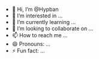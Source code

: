 - 👋 Hi, I’m @Hypban
- 👀 I’m interested in ...
- 🌱 I’m currently learning ...
- 💞️ I’m looking to collaborate on ...
- 📫 How to reach me ...
- 😄 Pronouns: ...
- ⚡ Fun fact: ...

<!---
Hypban/Hypban is a ✨ special ✨ repository because its `README.md` (this file) appears on your GitHub profile.
You can click the Preview link to take a look at your changes.
--->
